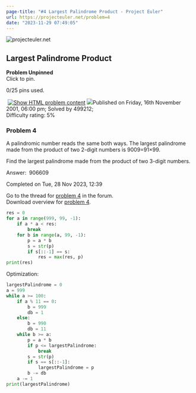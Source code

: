 ```yaml
---
page-title: "#4 Largest Palindrome Product - Project Euler"
url: https://projecteuler.net/problem=4
date: "2023-11-29 07:49:05"
---
```

![projecteuler.net](https://projecteuler.net/images/clipart/print_page_logo.png)

## Largest Palindrome Product

**Problem Unpinned**  
Click to pin.

0/25 pins used.

 [![](https://projecteuler.net/images/icons/file_html.png "Show HTML problem content")](https://projecteuler.net/minimal=4) ![](https://projecteuler.net/images/icons/info.png)Published on Friday, 16th November 2001, 06:00 pm; Solved by 499212;  
Difficulty rating: 5%

### Problem 4

A palindromic number reads the same both ways. The largest palindrome made from the product of two 2\-digit numbers is 9009\=91×99.

Find the largest palindrome made from the product of two 3\-digit numbers.

  

Answer:  906609

Completed on Tue, 28 Nov 2023, 12:39

Go to the thread for [problem 4](https://projecteuler.net/thread=4) in the forum.  
Download overview for [problem 4](https://projecteuler.net/overview=0004).

```py
res = 0
for a in range(999, 99, -1):
    if a * a < res:
        break
    for b in range(a, 99, -1):
        p = a * b
        s = str(p)
        if s[::-1] == s:
            res = max(res, p)
print(res)
```

Optimization:
```py
largestPalindrome = 0
a = 999
while a >= 100:
    if a % 11 == 0:
        b = 999
        db = 1
    else:
        b = 990
        db = 11
    while b >= a:
        p = a * b
        if p <= largestPalindrome:
            break
        s = str(p)
        if s == s[::-1]:
            largestPalindrome = p
        b -= db
    a -= 1
print(largestPalindrome)
```